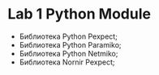 # Lab 1 Python Module
* Библиотека Python Pexpect;
* Библиотека Python Paramiko;
* Библиотека Python Netmiko;
* Библиотека Nornir Pexpect;
